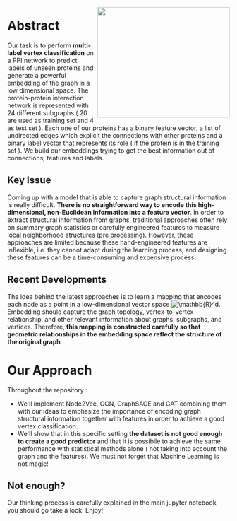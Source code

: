 <img src="https://upload.wikimedia.org/wikipedia/commons/1/1d/Schziophrenia_PPI.jpg" height=250 width =300 align="right"></img>

# Abstract
Our task is to perform  <b>multi-label vertex classification</b> on a PPI network to predict labels of unseen proteins and   generate a powerful embedding of the graph in a low dimensional space. The protein-protein interaction network is represented with 24 different subgraphs ( 20 are used as training set and 4 as test set ). Each one of our proteins has a binary feature vector, a list of undirected edges which explicit the connections with other proteins and a binary label vector that represents its role ( if the protein is in the training set ). We build our embeddings trying to get the best information out of connections, features and labels.  

## Key Issue
Coming up with a model that is able to capture graph structural information is really difficult. <b>There is  no straightforward way to encode this high-dimensional, non-Euclidean information into a feature vector</b>. In order to extract structural information from graphs, traditional approaches often rely on summary graph statistics or carefully engineered features to measure local neighborhood structures (pre processing). However, these approaches are limited because these hand-engineered features are inflexible, i.e. they cannot adapt during the learning process, and designing these features can be a time-consuming and expensive process.

## Recent Developments
The idea behind the latest approaches is to learn a mapping that encodes each node as a point in a low-dimensional vector space  <img src="https://latex.codecogs.com/gif.latex?\mathbb{R}^d" title="\mathbb{R}^d" />. Embedding should capture the graph topology, vertex-to-vertex relationship, and other relevant information about graphs, subgraphs, and vertices. Therefore, <b> this mapping is constructed carefully so that geometric relationships in the embedding space reflect the structure of the original graph</b>.

# Our Approach
Throughout the repository :
* We'll implement  Node2Vec, GCN, GraphSAGE and GAT combining them with our ideas to emphasize the importance of encoding graph structural information together with features in order to achieve a good vertex classification.
* We'll show that in this specific setting <b>the dataset is not good enough to create a good predictor</b> and that it is possibile to achieve the same performance with statistical methods alone ( not taking into account the graph and the features).
We must not forget that Machine Learning is not magic!

## Not enough?
Our thinking process is carefully explained in the main jupyter notebook, you should go take a look. Enjoy!

